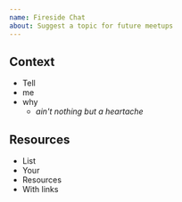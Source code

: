 ```yaml
---
name: Fireside Chat
about: Suggest a topic for future meetups
---
```


## Context

<!--
Why do you want to talk about the topic?

This section will enable VAIT and the community to have a clearer
view of what you want to discuss and why.
-->

- Tell
- me
- why
  - *ain't nothing but a heartache*

## Resources

<!--
Provide some resources that you think would benefit the topic of discussion.
It's not required, but it will help out a lot.

If there's no resources to provide, just write `N/A`.
-->

- List
- Your
- Resources
- With links
